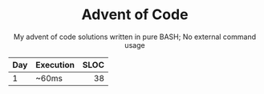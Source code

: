 <div align="center">

# Advent of Code  
My advent of code solutions written in pure BASH; No external command usage

Day | Execution | SLOC
:--|---|--:
1 | ~60ms | 38

</div>
